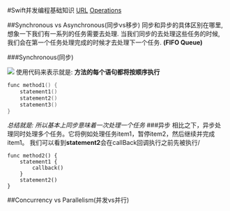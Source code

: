 #Swift并发编程基础知识
[URL](https://medium.com/flawless-app-stories/basics-of-parallel-programming-with-swift-93fee8425287)
[Operations](https://medium.com/flawless-app-stories/parallel-programming-with-swift-operations-54cbefaf3cb0)

##Synchronous vs Asynchronous(同步vs移步)
同步和异步的具体区别在哪里, 想象一下我们有一系列的任务需要去处理. 当我们同步的去处理这些任务的时候, 我们会在第一个任务处理完成的时候才去处理下一个任务. **(FIFO Queue)**

###Synchronous(同步)

![](https://ws3.sinaimg.cn/large/006tKfTcgy1fru9hnxerej30ld04yt8t.jpg)
使用代码来表示就是: **方法的每个语句都将按顺序执行**

```c
func method1() {
	statement1()
	statement2()
	statement3()
}
```
*总结就是: 所以基本上同步意味着一次处理一个任务*
###异步
相比之下，异步处理同时处理多个任务。它将例如处理任务item1，暂停item2，然后继续并完成item1。
我们可以看到**statement2**会在callBack回调执行之前先被执行/
```
func method2() {
	statement1 {
		callback()
	}
	statement2()
}
```

##Concurrency vs Parallelism(并发vs并行)



